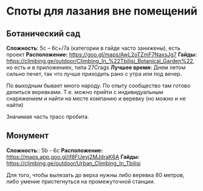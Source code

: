 # Споты для лазания вне помещений
## Ботанический сад
**Сложность**: 5с – 6с+/7а (категории в гайде часто занижены), есть проект
**Расположение:** https://goo.gl/maps/AwL2oTZmF7NaxsJg7
**Гайды:** https://climbing.ge/outdoor/Climbing_In_%22Tbilisi_Botanical_Garden%22, но есть и в приложениях, типа 27Crags
**Лучшее время:** Днем летом сильно печет, так что лучше приходить рано с утра или под вечер.

По выходным бывает много народу. По опыту сообщество там готово делиться веревками. Т.е. можно прийти с индивидуальным снаряжением и найти на месте компанию и веревку (но можно и не найти)

Значимая часть трасс пробита.


## Монумент
**Сложность**:: 5b - 6с
**Расположение:** https://maps.app.goo.gl/if8FUeyj2MJdraK6A
**Гайды:**  https://climbing.ge/outdoor/Urban_Climbing_In_Tbilisi

Для того, чтобы вылезать до верха нужны либо веревка 80 метров, либо  умение пристегнуться на промежуточной станции.
